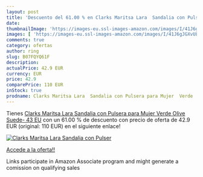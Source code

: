 ```yaml
---
layout: post
title: 'Descuento del 61.00 % en Clarks Maritsa Lara  Sandalia con Pulser'
date: 
thumbnailImage: 'https://images-eu.ssl-images-amazon.com/images/I/41J6gJGXvUL._SL200_.jpg'
images: [ 'https://images-eu.ssl-images-amazon.com/images/I/41J6gJGXvUL._SL200_.jpg' ]
comments: true
category: ofertas
author: ring
slug: B07FQYQ61F
description:
actualPrice: 42.9 EUR
currency: EUR
price: 42.9
comparePrice: 110 EUR
inStock: true
prodname: Clarks Maritsa Lara  Sandalia con Pulsera para Mujer  Verde  Olive Suede-   43 EU
---
```


Tienes [Clarks Maritsa Lara  Sandalia con Pulsera para Mujer  Verde  Olive Suede-   43 EU](https://www.amazon.es/dp/B07FQYQ61F/?tag=tolees-21) con un 61.00 % de descuento con precio de oferta de 42.9 EUR (original: 110 EUR) en el siguiente enlace!

[![Clarks Maritsa Lara  Sandalia con Pulser](https://images-eu.ssl-images-amazon.com/images/I/41J6gJGXvUL._SL200_.jpg)](https://www.amazon.es/dp/B07FQYQ61F/?tag=tolees-21)

[Accede a la oferta!!](https://www.amazon.es/dp/B07FQYQ61F/?tag=tolees-21)

Links participate in Amazon Associate program and might generate a comission on qualifying sales


